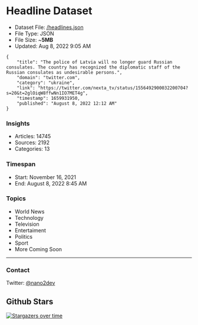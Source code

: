 # Headline Dataset

- Dataset File: [/headlines.json](https://raw.githubusercontent.com/fwd/news/master/headlines.json) 
- File Type: JSON
- File Size: ~**5MB**
- Updated: Aug 8, 2022 9:05 AM

```
{
    "title": "The police of Latvia will no longer guard Russian consulates. The country has recognized the diplomatic staff of the Russian consulates as undesirable persons.",
    "domain": "twitter.com",
    "category": "ukraine",
    "link": "https://twitter.com/nexta_tv/status/1556492900032200704?s=20&t=2glOiqW8ffwNn1IO7MET4g",
    "timestamp": 1659931950,
    "published": "August 8, 2022 12:12 AM"
}
```

### Insights

- Articles: 14745
- Sources: 2192
- Categories: 13

### Timespan

- Start: November 16, 2021
- End: August 8, 2022 8:45 AM

### Topics

- World News
- Technology
- Television
- Entertaiment
- Politics
- Sport
- More Coming Soon

---

### Contact 

Twitter: [@nano2dev](https://twitter.com/nano2dev)

## Github Stars

[![Stargazers over time](https://starchart.cc/fwd/news.svg)](https://starchart.cc/fwd/news)
	